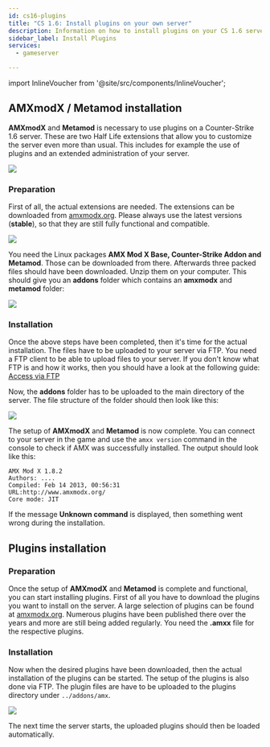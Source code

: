 ```yaml
---
id: cs16-plugins
title: "CS 1.6: Install plugins on your own server"
description: Information on how to install plugins on your CS 1.6 server from ZAP-Hosting - ZAP-Hosting.com documentation
sidebar_label: Install Plugins
services:
  - gameserver

---
```


import InlineVoucher from '@site/src/components/InlineVoucher';

## AMXmodX / Metamod installation

**AMXmodX** and **Metamod** is necessary to use plugins on a Counter-Strike 1.6 server. These are two Half Life extensions that allow you to customize the server even more than usual. This includes for example the use of plugins and an extended administration of your server.

![](https://screensaver01.zap-hosting.com/index.php/s/ffQxkTHtcwFo5Ea/preview)

<InlineVoucher />

### Preparation

First of all, the actual extensions are needed. The extensions can be downloaded from [amxmodx.org](https://www.amxmodx.org/downloads.php). Please always use the latest versions (**stable**), so that they are still fully functional and compatible.

![](https://screensaver01.zap-hosting.com/index.php/s/XYTFC2bAAR5BFWb/preview)

You need the Linux packages **AMX Mod X Base, Counter-Strike Addon and Metamod**. Those can be downloaded from there. Afterwards three packed files should have been downloaded. Unzip them on your computer. This should give you an **addons** folder which contains an **amxmodx** and **metamod** folder: 

![](https://screensaver01.zap-hosting.com/index.php/s/LQdb93T39YApA6B/preview)



### Installation

Once the above steps have been completed, then it's time for the actual installation. The files have to be uploaded to your server via FTP. You need a FTP client to be able to upload files to your server. If you don't know what FTP is and how it works, then you should have a look at the following guide: [Access via FTP](gameserver-ftpaccess.md)

Now, the **addons** folder has to be uploaded to the main directory of the server. The file structure of the folder should then look like this:



![](https://screensaver01.zap-hosting.com/index.php/s/A5zqJ9GxL47tCrW/preview)



The setup of **AMXmodX** and **Metamod** is now complete. You can connect to your server in the game and use the ``amxx version`` command in the console to check if AMX was successfully installed. The output should look like this:

```
AMX Mod X 1.8.2
Authors: ....
Compiled: Feb 14 2013, 00:56:31
URL:http://www.amxmodx.org/
Core mode: JIT
```

If the message **Unknown command** is displayed, then something went wrong during the installation. 



## Plugins installation

### Preparation

Once the setup of **AMXmodX** and **Metamod** is complete and functional, you can start installing plugins. First of all you have to download the plugins you want to install on the server. A large selection of plugins can be found at [amxmodx.org](https://www.amxmodx.org/compiler.php). Numerous plugins have been published there over the years and more are still being added regularly. You need the **.amxx** file for the respective plugins. 

### Installation

Now when the desired plugins have been downloaded, then the actual installation of the plugins can be started. The setup of the plugins is also done via FTP. The plugin files are have to be uploaded to the plugins directory under ``../addons/amx``. 

![](https://screensaver01.zap-hosting.com/index.php/s/FG2ocNpWCRManSd/preview)


The next time the server starts, the uploaded plugins should then be loaded automatically. 
